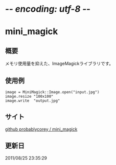 # -*- encoding: utf-8 -*-
mini_magick
======

概要
------

メモリ使用量を抑えた、ImageMagickライブラリです。


使用例
-----

    image = MiniMagick::Image.open("input.jpg")
    image.resize "100x100"
    image.write  "output.jpg"


サイト
-----
[github probablycorey / mini_magick](https://github.com/probablycorey/mini_magick)



更新日
-----
2011/08/25 23:35:29
